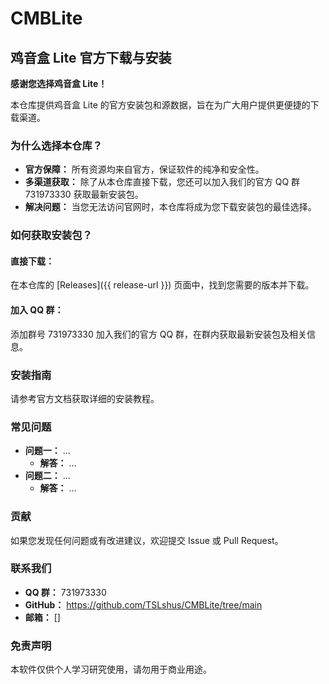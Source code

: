 # CMBLite
## 鸡音盒 Lite 官方下载与安装

**感谢您选择鸡音盒 Lite！**

本仓库提供鸡音盒 Lite 的官方安装包和源数据，旨在为广大用户提供更便捷的下载渠道。

### 为什么选择本仓库？

* **官方保障：** 所有资源均来自官方，保证软件的纯净和安全性。
* **多渠道获取：** 除了从本仓库直接下载，您还可以加入我们的官方 QQ 群 731973330 获取最新安装包。
* **解决问题：** 当您无法访问官网时，本仓库将成为您下载安装包的最佳选择。

### 如何获取安装包？

#### 直接下载：

在本仓库的 [Releases]({{ release-url }}) 页面中，找到您需要的版本并下载。

#### 加入 QQ 群：

添加群号 731973330 加入我们的官方 QQ 群，在群内获取最新安装包及相关信息。

### 安装指南

请参考官方文档获取详细的安装教程。

### 常见问题

* **问题一：** ...
  * **解答：** ...
* **问题二：** ...
  * **解答：** ...

### 贡献

如果您发现任何问题或有改进建议，欢迎提交 Issue 或 Pull Request。

### 联系我们

* **QQ 群：** 731973330
* **GitHub：** https://github.com/TSLshus/CMBLite/tree/main
* **邮箱：** []

### 免责声明

本软件仅供个人学习研究使用，请勿用于商业用途。
